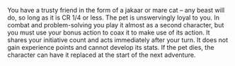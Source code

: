 You have a trusty friend in the form of a jakaar or mare cat – any beast will do, so long as it is CR 1/4 or less. The pet is unswervingly loyal to you. In combat and problem-solving you play it almost as a second character, but you must use your bonus action to coax it to make use of its action. It shares your initiative count and acts immediately after your turn. It does not gain experience points and cannot develop its stats. If the pet dies, the character can have it replaced at the start of the next adventure.